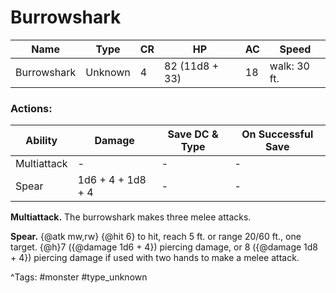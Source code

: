 # Burrowshark

| Name | Type | CR | HP | AC | Speed |
|------|------|----|----|----|-------|
| Burrowshark | Unknown | 4 | 82 (11d8 + 33) | 18 | walk: 30 ft. |

### Actions:

| Ability | Damage | Save DC & Type | On Successful Save |
|---------|--------|----------------|--------------------|
| Multiattack | - | - | - |
| Spear | 1d6 + 4 + 1d8 + 4 | - | - |


**Multiattack.** The burrowshark makes three melee attacks.

**Spear.** {@atk mw,rw} {@hit 6} to hit, reach 5 ft. or range 20/60 ft., one target. {@h}7 ({@damage 1d6 + 4}) piercing damage, or 8 ({@damage 1d8 + 4}) piercing damage if used with two hands to make a melee attack.

^Tags: #monster #type_unknown
